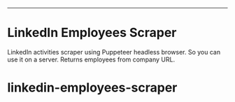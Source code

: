 ------
# LinkedIn Employees Scraper
LinkedIn activities scraper using Puppeteer headless browser. So you can use it on a server. Returns employees from company URL. 


# linkedin-employees-scraper
